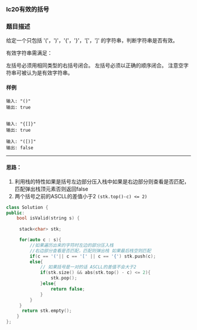 ### lc20有效的括号

### 题目描述

给定一个只包括 '('，')'，'{'，'}'，'['，']' 的字符串，判断字符串是否有效。

有效字符串需满足：

左括号必须用相同类型的右括号闭合。
左括号必须以正确的顺序闭合。
注意空字符串可被认为是有效字符串。



#### 样例

```
输入: "()"
输出: true


输入: "{[]}"
输出: true

输入: "([)]"
输出: false

```

----------

#### 思路： 
1. 利用栈的特性如果是括号左边部分压入栈中如果是右边部分则查看是否匹配，匹配弹出栈顶元素否则返回false
2. 两个括号之前的ASCLL的差值小于2 `(stk.top()-c) <= 2)`
```c++
class Solution {
public:
    bool isValid(string s) {
   
     stack<char> stk;

     for(auto c : s){
         //如果遍历出来的字符时左边的部分压入栈
         //右边部分查看是否匹配，匹配则弹出栈 如果最后栈空则匹配
         if(c == '('|| c == '[' || c == '{') stk.push(c);
         else{
             // 如果括号是一对的话 ASCLL的差值不会大于2
             if(stk.size() && abs(stk.top() - c) <= 2){
                 stk.pop();
             }else{
                 return false;
             }
         }
     }
      return stk.empty();
    }
};
```